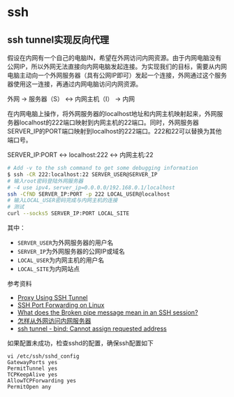 # ssh

## ssh tunnel实现反向代理

假设在内网有一个自己的电脑IN，希望在外网访问内网资源。由于内网电脑没有公网IP，所以外网无法直接向内网电脑发起连接。为实现我们的目标，需要从内网电脑主动向一个外网服务器（具有公网IP即可）发起一个连接，外网通过这个服务器使用这一连接，再通过内网电脑访问内网资源。

外网 -> 服务器（S） <-> 内网主机（I） -> 内网

在内网电脑上操作，将外网服务器的localhost地址和内网主机映射起来，外网服务器localhost的222端口映射到内网主机的22端口。同时，外网服务器SERVER_IP的PORT端口映射到localhost的222端口。222和22可以替换为其他端口号。

SERVER_IP:PORT <-> localhost:222 <-> 内网主机:22

```bash
# Add -v to the ssh command to get some debugging information
$ ssh -CR 222:localhost:22 SERVER_USER@SERVER_IP
# 输入root密码登陆外网服务器
# -4 use ipv4，server_ip=0.0.0.0/192.168.0.1/localhost
ssh -CfND SERVER_IP:PORT -p 222 LOCAL_USER@localhost
# 输入LOCAL_USER密码完成与内网主机的连接
# 测试
curl --socks5 SERVER_IP:PORT LOCAL_SITE
```

其中：

- `SERVER_USER`为外网服务器的用户名
- `SERVER_IP`为外网服务器的公网IP或域名
- `LOCAL_USER`为内网主机的用户名
- `LOCAL_SITE`为内网站点

参考资料
- [Proxy Using SSH Tunnel](http://www.systutorials.com/944/proxy-using-ssh-tunnel/)
- [SSH Port Forwarding on Linux](http://www.systutorials.com/39648/port-forwarding-using-ssh-tunnel/)
- [What does the Broken pipe message mean in an SSH session?](http://unix.stackexchange.com/questions/2010/what-does-the-broken-pipe-message-mean-in-an-ssh-session)
- [怎样从外网访问内网服务器](http://www.cnblogs.com/devymex/p/4156378.html)
- [ssh tunnel - bind: Cannot assign requested address](http://serverfault.com/questions/444295/ssh-tunnel-bind-cannot-assign-requested-address)

如果配置未成功，检查sshd的配置，确保ssh配置如下
```
vi /etc/ssh/sshd_config
GatewayPorts yes
PermitTunnel yes
TCPKeepAlive yes
AllowTCPForwarding yes
PermitOpen any
```